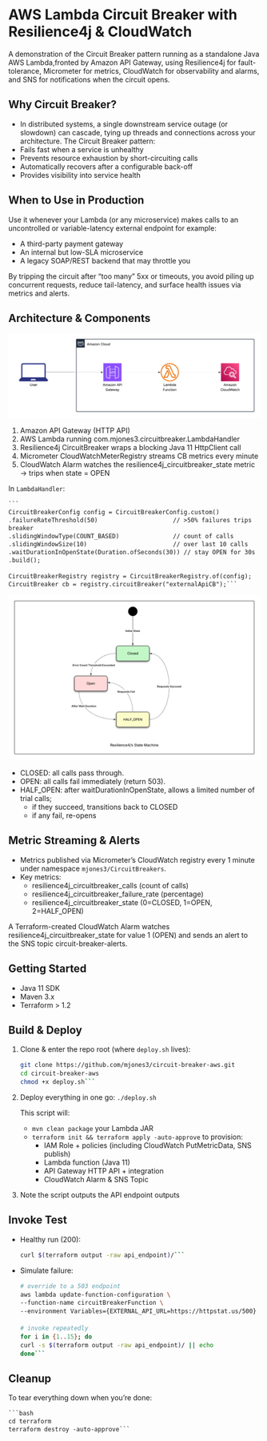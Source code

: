 # AWS Lambda Circuit Breaker with Resilience4j & CloudWatch
A demonstration of the Circuit Breaker pattern running as a standalone Java AWS Lambda,fronted by Amazon API Gateway, using Resilience4j for fault-tolerance, Micrometer for metrics, CloudWatch for observability and alarms, and SNS for notifications when the circuit opens.

## Why Circuit Breaker?
* In distributed systems, a single downstream service outage (or slowdown) can cascade, tying up threads and connections across your architecture. The Circuit Breaker pattern:
* Fails fast when a service is unhealthy
* Prevents resource exhaustion by short-circuiting calls
* Automatically recovers after a configurable back-off
* Provides visibility into service health

## When to Use in Production
Use it whenever your Lambda (or any microservice) makes calls to an uncontrolled or variable-latency external endpoint for example:

* A third-party payment gateway
* An internal but low-SLA microservice
* A legacy SOAP/REST backend that may throttle you

By tripping the circuit after “too many” 5xx or timeouts, you avoid piling up concurrent requests, reduce tail-latency, and surface health issues via metrics and alerts.

## Architecture & Components

![State Machine](images/architecture.png)

1. Amazon API Gateway (HTTP API)
2. AWS Lambda running com.mjones3.circuitbreaker.LambdaHandler
3. Resilience4j CircuitBreaker wraps a blocking Java 11 HttpClient call
4. Micrometer CloudWatchMeterRegistry streams CB metrics every minute
5. CloudWatch Alarm watches the resilience4j_circuitbreaker_state metric → trips when state = OPEN


In `LambdaHandler`:
 
    ```
    CircuitBreakerConfig config = CircuitBreakerConfig.custom()
    .failureRateThreshold(50)                     // >50% failures trips breaker
    .slidingWindowType(COUNT_BASED)               // count of calls
    .slidingWindowSize(10)                        // over last 10 calls
    .waitDurationInOpenState(Duration.ofSeconds(30)) // stay OPEN for 30s
    .build();

    CircuitBreakerRegistry registry = CircuitBreakerRegistry.of(config);
    CircuitBreaker cb = registry.circuitBreaker("externalApiCB");```

![State Machine](images/circuit-breaker-states.png)

* CLOSED: all calls pass through.
* OPEN: all calls fail immediately (return 503).
* HALF_OPEN: after waitDurationInOpenState, allows a limited number of trial calls;
    * if they succeed, transitions back to CLOSED
    * if any fail, re-opens

## Metric Streaming & Alerts

* Metrics published via Micrometer’s CloudWatch registry every 1 minute under namespace `mjones3/CircuitBreakers`.
* Key metrics:
    * resilience4j_circuitbreaker_calls (count of calls)
    * resilience4j_circuitbreaker_failure_rate (percentage)
    * resilience4j_circuitbreaker_state (0=CLOSED, 1=OPEN, 2=HALF_OPEN)

A Terraform-created CloudWatch Alarm watches resilience4j_circuitbreaker_state for value 1 (OPEN) and sends an alert to the SNS topic circuit-breaker-alerts.

## Getting Started

* Java 11 SDK
* Maven 3.x
* Terraform > 1.2

## Build & Deploy

1. Clone & enter the repo root (where `deploy.sh` lives):

    ```bash
    git clone https://github.com/mjones3/circuit-breaker-aws.git
    cd circuit-breaker-aws
    chmod +x deploy.sh```

2. Deploy everything in one go:
    `./deploy.sh`

    This script will:
    * `mvn clean package` your Lambda JAR
    * `terraform init && terraform apply -auto-approve` to provision:
        * IAM Role + policies (including CloudWatch PutMetricData, SNS publish)
        * Lambda function (Java 11)
        * API Gateway HTTP API + integration
        * CloudWatch Alarm & SNS Topic

3. Note the script outputs the API endpoint outputs

## Invoke Test

* Healthy run (200):

    ```bash
    curl $(terraform output -raw api_endpoint)/```

* Simulate failure:

    ```bash
    # override to a 503 endpoint
    aws lambda update-function-configuration \
    --function-name circuitBreakerFunction \
    --environment Variables={EXTERNAL_API_URL=https://httpstat.us/500}

    # invoke repeatedly
    for i in {1..15}; do
    curl -s $(terraform output -raw api_endpoint)/ || echo
    done```

## Cleanup

To tear everything down when you’re done:

    ```bash
    cd terraform
    terraform destroy -auto-approve```




